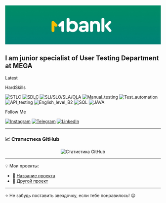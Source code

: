 [![Header](https://github.com/Elturan911/Elturan911/blob/main/assets/1713973786050.jpeg)](https://www.linkedin.com/feed/)

## I am junior specialist of  User Testing Department at MEGA

Latest

HardSkills

![STLC](https://img.shields.io/badge/STLC-00896d?style=plastic)
![SDLC](https://img.shields.io/badge/SDLC-00896d?style=plastic)
![SLI/SLO/SLA/OLA](https://img.shields.io/badge/SLI/SLO/SLA/OLA-00896d?style=plastic)
![Manual_testing](https://img.shields.io/badge/Manual_testing-00896d?style=plastic)
![Test_automation](https://img.shields.io/badge/Test_automation-00896d?style=plastic)
![API_testing](https://img.shields.io/badge/API_testing-00896d?style=plastic)
![English_level_B2](https://img.shields.io/badge/English_level_B2-00896d?style=plastic)
![SQL](https://img.shields.io/badge/SQL-00896d?style=plastic)
![JAVA](https://img.shields.io/badge/SQL-00896d?style=plastic)


Follow Me

[![Instagram](https://img.shields.io/badge/-Instagram-00896d?style=plastic&?style=for-the-badge&logo=instagram&logoColor=fabf01)](https://www.instagram.com/elturanegemberdiev)
[![Telegram](https://img.shields.io/badge/-Telegram-00896d?style=plastic&style=for-the-badge&logo=telegram&logoColor=fabf01)](https://t.me/elturan)
[![LinkedIn](https://img.shields.io/badge/-LinkedIn-00896d?style=plastic&?style=for-the-badge&logo=linkedin&logoColor=fabf01)](https://www.linkedin.com/in/elturan-egemberdiev-8b0678242/)



---

### 📈 Статистика GitHub
<p align="center">
  <img src="https://github-readme-stats.vercel.app/api?username=ТВОЙ_GITHUB&show_icons=true&theme=dark" alt="Статистика GitHub">
</p>

---

💡 Мои проекты:
- 🔗 [Название проекта](https://github.com/ТВОЙ_GITHUB/НазваниеПроекта)
- 🔗 [Другой проект](https://github.com/ТВОЙ_GITHUB/ДругойПроект)

---

⭐ Не забудь поставить звездочку, если тебе понравилось! 😉
